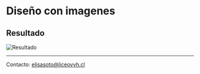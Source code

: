 # Diseño con imagenes

## Resultado 

![Resultado](./resources/resultado.png)

---
Contacto: <elisasoto@liceovvh.cl>